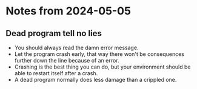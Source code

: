 # Notes from 2024-05-05
## Dead program tell no lies
- You should always read the damn error message.
- Let the program crash early, that way there won't be consequences further down the line because of an error.
- Crashing is the best thing you can do, but your environment should be able to restart itself after a crash.
- A dead program normally does less damage than a crippled one.
